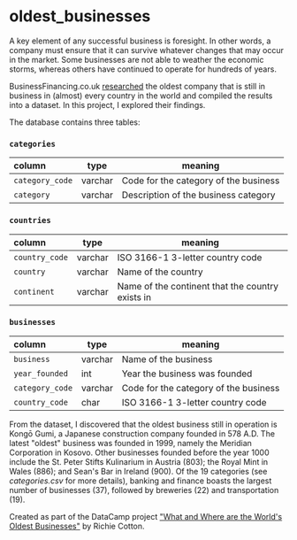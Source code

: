 # oldest_businesses

A key element of any successful business is foresight. In other words, a company must ensure that it can survive whatever changes that may occur in the market. Some businesses are not able to weather the economic storms, whereas others have continued to operate for hundreds of years.

BusinessFinancing.co.uk <a href="https://businessfinancing.co.uk/the-oldest-company-in-almost-every-country">researched</a> the oldest company that is still in business in (almost) every country in the world and compiled the results into a dataset. In this project, I explored their findings.

The database contains three tables:

<h3 id="categories"><code>categories</code></h3>
<table>
<thead>
<tr>
<th style="text-align:left;">column</th>
<th>type</th>
<th>meaning</th>
</tr>
</thead>
<tbody>
<tr>
<td style="text-align:left;"><code>category_code</code></td>
<td>varchar</td>
<td>Code for the category of the business</td>
</tr>
<tr>
<td style="text-align:left;"><code>category</code></td>
<td>varchar</td>
<td>Description of the business category</td>
</tr>
</tbody>
</table>
<h3 id="countries"><code>countries</code></h3>
<table>
<thead>
<tr>
<th style="text-align:left;">column</th>
<th>type</th>
<th>meaning</th>
</tr>
</thead>
<tbody>
<tr>
<td style="text-align:left;"><code>country_code</code></td>
<td>varchar</td>
<td>ISO 3166-1 3-letter country code</td>
</tr>
<tr>
<td style="text-align:left;"><code>country</code></td>
<td>varchar</td>
<td>Name of the country</td>
</tr>
<tr>
<td style="text-align:left;"><code>continent</code></td>
<td>varchar</td>
<td>Name of the continent that the country exists in</td>
</tr>
</tbody>
</table>
<h3 id="businesses"><code>businesses</code></h3>
<table>
<thead>
<tr>
<th style="text-align:left;">column</th>
<th>type</th>
<th>meaning</th>
</tr>
</thead>
<tbody>
<tr>
<td style="text-align:left;"><code>business</code></td>
<td>varchar</td>
<td>Name of the business</td>
</tr>
<tr>
<td style="text-align:left;"><code>year_founded</code></td>
<td>int</td>
<td>Year the business was founded</td>
</tr>
<tr>
<td style="text-align:left;"><code>category_code</code></td>
<td>varchar</td>
<td>Code for the category of the business</td>
</tr>
<tr>
<td style="text-align:left;"><code>country_code</code></td>
<td>char</td>
<td>ISO 3166-1 3-letter country code</td>
</tr>
</tbody>
</table>

From the dataset, I discovered that the oldest business still in operation is Kongō Gumi, a Japanese construction company founded in 578 A.D. The latest "oldest" business was founded in 1999, namely the Meridian Corporation in Kosovo. Other businesses founded before the year 1000 include the St. Peter Stifts Kulinarium in Austria (803); the Royal Mint in Wales (886); and Sean's Bar in Ireland (900). Of the 19 categories (see <i>categories.csv</i> for more details), banking and finance boasts the largest number of businesses (37), followed by breweries (22) and transportation (19).

Created as part of the DataCamp project <a href="https://app.datacamp.com/learn/projects/worlds_oldest_businesses/guided/SQL">"What and Where are the World's Oldest Businesses"</a> by Richie Cotton.
